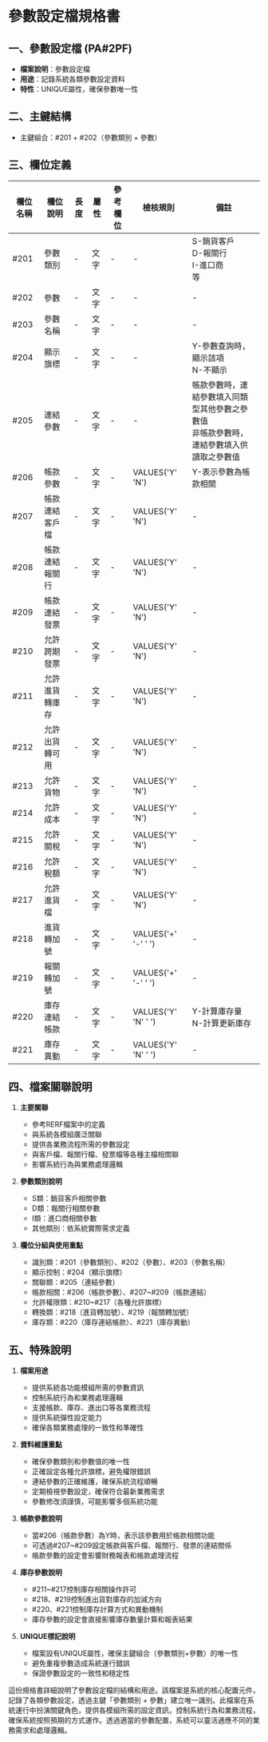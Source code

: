 # 參數設定檔規格書

## 一、參數設定檔 (PA#2PF)
- **檔案說明**：參數設定檔
- **用途**：記錄系統各類參數設定資料
- **特性**：UNIQUE屬性，確保參數唯一性

## 二、主鍵結構
- 主鍵組合：#201 + #202（參數類別 + 參數）

## 三、欄位定義

| 欄位名稱 | 欄位說明 | 長度 | 屬性 | 參考欄位 | 檢核規則 | 備註 |
|---------|---------|------|-----|---------|----------|------|
| #201 | 參數類別 | - | 文字 | - | - | S-銷貨客戶<br>D-報關行<br>I-進口商<br>等 |
| #202 | 參數 | - | 文字 | - | - | - |
| #203 | 參數名稱 | - | 文字 | - | - | - |
| #204 | 顯示旗標 | - | 文字 | - | - | Y-參數查詢時，顯示該項<br>N-不顯示 |
| #205 | 連結參數 | - | 文字 | - | - | 帳款參數時，連結參數填入同類型其他參數之參數值<br>非帳款參數時，連結參數填入供讀取之參數值 |
| #206 | 帳款參數 | - | 文字 | - | VALUES('Y' 'N') | Y-表示參數為帳款相關 |
| #207 | 帳款連結客戶檔 | - | 文字 | - | VALUES('Y' 'N') | - |
| #208 | 帳款連結報關行 | - | 文字 | - | VALUES('Y' 'N') | - |
| #209 | 帳款連結發票 | - | 文字 | - | VALUES('Y' 'N') | - |
| #210 | 允許跨期發票 | - | 文字 | - | VALUES('Y' 'N') | - |
| #211 | 允許進貨轉庫存 | - | 文字 | - | VALUES('Y' 'N') | - |
| #212 | 允許出貨轉可用 | - | 文字 | - | VALUES('Y' 'N') | - |
| #213 | 允許貨物 | - | 文字 | - | VALUES('Y' 'N') | - |
| #214 | 允許成本 | - | 文字 | - | VALUES('Y' 'N') | - |
| #215 | 允許關稅 | - | 文字 | - | VALUES('Y' 'N') | - |
| #216 | 允許稅額 | - | 文字 | - | VALUES('Y' 'N') | - |
| #217 | 允許進貨檔 | - | 文字 | - | VALUES('Y' 'N') | - |
| #218 | 進貨轉加號 | - | 文字 | - | VALUES('+' '-' ' ') | - |
| #219 | 報關轉加號 | - | 文字 | - | VALUES('+' '-' ' ') | - |
| #220 | 庫存連結帳款 | - | 文字 | - | VALUES('Y' 'N' ' ') | Y-計算庫存量<br>N-計算更新庫存 |
| #221 | 庫存異動 | - | 文字 | - | VALUES('Y' 'N' ' ') | - |

## 四、檔案關聯說明

1. **主要關聯**
   - 參考RERF檔案中的定義
   - 與系統各模組廣泛關聯
   - 提供各業務流程所需的參數設定
   - 與客戶檔、報關行檔、發票檔等各種主檔相關聯
   - 影響系統行為與業務處理邏輯

2. **參數類別說明**
   - S類：銷貨客戶相關參數
   - D類：報關行相關參數
   - I類：進口商相關參數
   - 其他類別：依系統實際需求定義

3. **欄位分組與使用重點**
   - 識別類：#201（參數類別）、#202（參數）、#203（參數名稱）
   - 顯示控制：#204（顯示旗標）
   - 關聯類：#205（連結參數）
   - 帳款相關：#206（帳款參數）、#207~#209（帳款連結）
   - 允許權限類：#210~#217（各種允許旗標）
   - 轉換類：#218（進貨轉加號）、#219（報關轉加號）
   - 庫存類：#220（庫存連結帳款）、#221（庫存異動）

## 五、特殊說明

1. **檔案用途**
   - 提供系統各功能模組所需的參數資訊
   - 控制系統行為和業務處理邏輯
   - 支援帳款、庫存、進出口等各業務流程
   - 提供系統彈性設定能力
   - 確保各類業務處理的一致性和準確性

2. **資料維護重點**
   - 確保參數類別和參數值的唯一性
   - 正確設定各種允許旗標，避免權限錯誤
   - 連結參數的正確維護，確保系統流程順暢
   - 定期檢視參數設定，確保符合最新業務需求
   - 參數修改須謹慎，可能影響多個系統功能

3. **帳款參數說明**
   - 當#206（帳款參數）為Y時，表示該參數用於帳款相關功能
   - 可透過#207~#209設定帳款與客戶檔、報關行、發票的連結關係
   - 帳款參數的設定會影響財務報表和帳款處理流程

4. **庫存參數說明**
   - #211~#217控制庫存相關操作許可
   - #218、#219控制進出貨對庫存的加減方向
   - #220、#221控制庫存計算方式和異動機制
   - 庫存參數的設定會直接影響庫存數量計算和報表結果

5. **UNIQUE標記說明**
   - 檔案設有UNIQUE屬性，確保主鍵組合（參數類別+參數）的唯一性
   - 避免重複參數造成系統運行錯誤
   - 保證參數設定的一致性和穩定性

這份規格書詳細說明了參數設定檔的結構和用途。該檔案是系統的核心配置元件，記錄了各類參數設定，透過主鍵「參數類別 + 參數」建立唯一識別。此檔案在系統運行中扮演關鍵角色，提供各模組所需的設定資訊，控制系統行為和業務流程，確保系統按照預期的方式運作。透過適當的參數配置，系統可以靈活適應不同的業務需求和處理邏輯。 